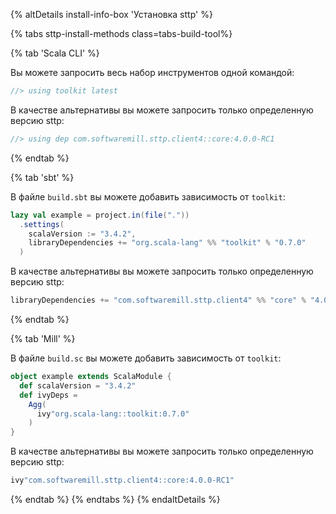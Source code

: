 
{% altDetails install-info-box 'Установка sttp' %}

{% tabs sttp-install-methods class=tabs-build-tool%}

{% tab 'Scala CLI' %}

Вы можете запросить весь набор инструментов одной командой:

```scala
//> using toolkit latest
```

В качестве альтернативы вы можете запросить только определенную версию sttp:

```scala
//> using dep com.softwaremill.sttp.client4::core:4.0.0-RC1
```

{% endtab %}

{% tab 'sbt' %}

В файле `build.sbt` вы можете добавить зависимость от `toolkit`:

```scala
lazy val example = project.in(file("."))
  .settings(
    scalaVersion := "3.4.2",
    libraryDependencies += "org.scala-lang" %% "toolkit" % "0.7.0"
  )
```

В качестве альтернативы вы можете запросить только определенную версию sttp:

```scala
libraryDependencies += "com.softwaremill.sttp.client4" %% "core" % "4.0.0-RC1"
```

{% endtab %}

{% tab 'Mill' %}

В файле `build.sc` вы можете добавить зависимость от `toolkit`:

```scala
object example extends ScalaModule {
  def scalaVersion = "3.4.2"
  def ivyDeps =
    Agg(
      ivy"org.scala-lang::toolkit:0.7.0"
    )
}
```

В качестве альтернативы вы можете запросить только определенную версию sttp:

```scala
ivy"com.softwaremill.sttp.client4::core:4.0.0-RC1"
```

{% endtab %}
{% endtabs %}
{% endaltDetails %}
